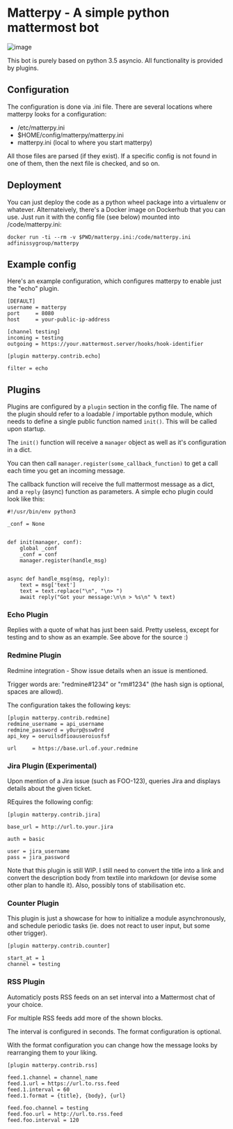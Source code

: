 # Matterpy - A simple python mattermost bot

![image](https://img.shields.io/github/license/adfinis-sygroup/matterpy.svg?maxAge=2592000)

This bot is purely based on python 3.5 asyncio. All functionality is
provided by plugins.

## Configuration

The configuration is done via .ini file. There are several locations
where matterpy looks for a configuration:

  - /etc/matterpy.ini
  - $HOME/config/matterpy/matterpy.ini
  - matterpy.ini (local to where you start matterpy)

All those files are parsed (if they exist). If a specific config is not
found in one of them, then the next file is checked, and so on.

## Deployment

You can just deploy the code as a python wheel package into a virtualenv
or whatever. Alternateively, there's a Docker image on Dockerhub that
you can use. Just run it with the config file (see below) mounted into
/code/matterpy.ini:

``` sourceCode bash
docker run -ti --rm -v $PWD/matterpy.ini:/code/matterpy.ini adfinissygroup/matterpy
```

## Example config

Here's an example configuration, which configures matterpy to enable
just the "echo" plugin.

``` sourceCode ini
[DEFAULT]
username = matterpy
port     = 8080
host     = your-public-ip-address

[channel testing]
incoming = testing
outgoing = https://your.mattermost.server/hooks/hook-identifier

[plugin matterpy.contrib.echo]

filter = echo
```

## Plugins

Plugins are configured by a `plugin` section in the config file. The
name of the plugin should refer to a loadable / importable python
module, which needs to define a single public function named `init()`.
This will be called upon startup.

The `init()` function will receive a `manager` object as well as it's
configuration in a dict.

You can then call `manager.register(some_callback_function)` to get a
call each time you get an incoming message.

The callback function will receive the full mattermost message as a
dict, and a `reply` (async) function as parameters. A simple echo plugin
could look like this:

``` sourceCode python
#!/usr/bin/env python3

_conf = None


def init(manager, conf):
    global _conf
    _conf = conf
    manager.register(handle_msg)


async def handle_msg(msg, reply):
    text = msg['text']
    text = text.replace("\n", "\n> ")
    await reply("Got your message:\n\n > %s\n" % text)
```

### Echo Plugin

Replies with a quote of what has just been said. Pretty useless, except
for testing and to show as an example. See above for the source :)

### Redmine Plugin

Redmine integration - Show issue details when an issue is mentioned.

Trigger words are: "redmine\#1234" or "rm\#1234" (the hash sign is
optional, spaces are allowd).

The configuration takes the following keys:

``` sourceCode ini
[plugin matterpy.contrib.redmine]
redmine_username = api_username
redmine_password = y0urp@ssw0rd
api_key = oeruilsdfioauseroiusfsf

url     = https://base.url.of.your.redmine
```

### Jira Plugin (Experimental)

Upon mention of a Jira issue (such as FOO-123), queries Jira and
displays details about the given ticket.

REquires the following config:

``` sourceCode ini
[plugin matterpy.contrib.jira]

base_url = http://url.to.your.jira

auth = basic

user = jira_username
pass = jira_password
```

Note that this plugin is still WIP. I still need to convert the title
into a link and convert the description body from textile into markdown
(or devise some other plan to handle it). Also, possibly tons of
stabilisation etc.

### Counter Plugin

This plugin is just a showcase for how to initialize a module
asynchronously, and schedule periodic tasks (ie. does not react to user
input, but some other trigger).

``` sourceCode ini
[plugin matterpy.contrib.counter]

start_at = 1
channel = testing
```

### RSS Plugin

Automaticly posts RSS feeds on an set interval into a Mattermost chat of
your choice.

For multiple RSS feeds add more of the shown blocks.

The interval is configured in seconds. The format configuration is
optional.

With the format configuration you can change how the message looks by
rearranging them to your liking.

``` sourceCode ini
[plugin matterpy.contrib.rss]

feed.1.channel = channel_name
feed.1.url = https://url.to.rss.feed
feed.1.interval = 60
feed.1.format = {title}, {body}, {url}

feed.foo.channel = testing
feed.foo.url = http://url.to.rss.feed
feed.foo.interval = 120
```
